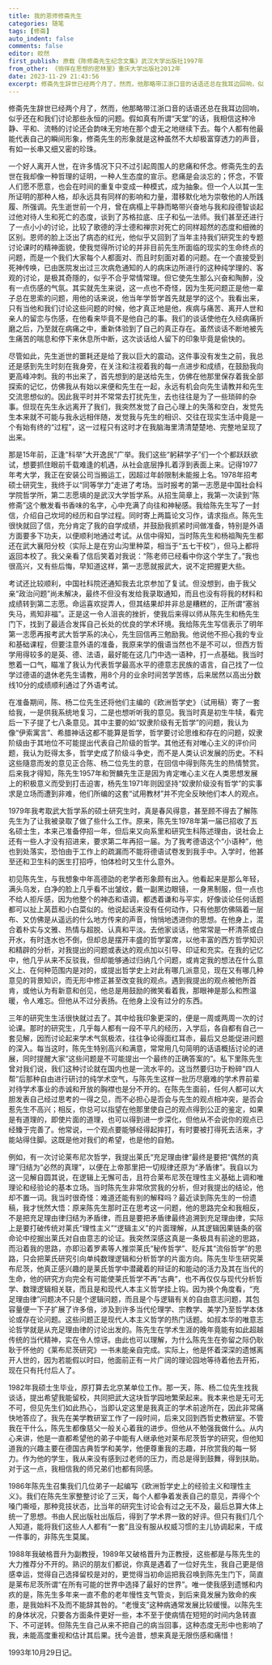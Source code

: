 ```yaml
---
title: 我的恩师修斋先生
categories: 随笔
tags: [修斋]
auto_indent: false
comments: false
editor: 皎然
first_publish: 原载《陈修斋先生纪念文集》武汉大学出版社1997年
from_other: 《徜徉在思想的密林里》重庆大学出版社2012年
date: 2023-11-29 21:43:56
excerpt: 修斋先生辞世已经两个月了，然而，他那略带江浙口音的话语还总在我耳边回响，似乎还在和我们讨论那些永恒的问题。假如真有所谓“天堂”的话，我相信这种冷静、平和、流畅的讨论还会韵味无穷地在那个虚无之地继续下去。每个人都有他最能代表自己的瞬间形象，修斋先生的形象就是这种虽然不大却极富穿透力的声音，有如一长串又细又密的珍珠。
---
```

修斋先生辞世已经两个月了，然而，他那略带江浙口音的话语还总在我耳边回响，似乎还在和我们讨论那些永恒的问题。假如真有所谓“天堂”的话，我相信这种冷静、平和、流畅的讨论还会韵味无穷地在那个虚无之地继续下去。每个人都有他最能代表自己的瞬间形象，修斋先生的形象就是这种虽然不大却极富穿透力的声音，有如一长串又细又密的珍珠。

一个好人离开人世，在许多情况下只不过引起周围人的悲痛和怀念。修斋先生的去世在我却像一种哲理的证明，一种人生态度的宣示。悲痛是会淡忘的；怀念，不管人们愿不愿意，也会在时间的重复中变成一种模式，成为抽象。但一个人以其一生所证明的那种人格，却永远具有同样的影响和力量，潜移默化地为崇敬他的人所践履、所强调。先生逝世前一个月，曾在病榻上平静而略带兴奋地与我和段德智谈起过他对待人生和死亡的态度，谈到了苏格拉底、庄子和弘一法师。我们甚至还进行了一点小小的讨论，比较了歌德的浮士德和禅宗对死亡的同样超然的态度和细微的区别。恩师的脸上泛出了病态的红光，他似乎又回到了当年主持我们研究生的专题讨论课时的精神面貌，使我觉得所讨论的并非目前先生所面临的现实的生命终点的问题，而是一个我们大家每个人都面对、而且时刻面对着的问题。在一个直接受到死神传唤，已由医院发出过三次病危通知的人的病床边所进行的这种纯学理的、客观的讨论，是极其奇隱的，似乎不合乎常情常理。但它使先生那么兴奋和陶醉，没有一点伤感的气氛。其实就先生来说，这一点也不奇怪，因为生死问题正是他一辈子总在思索的问题，用他的话来说，他当年学哲学首先就是学的这个。我看出来，只有当他和我们讨论这些问题的时候，他才真正地是他，疾病与痛苦、离开人世和亲人的留恋与伤感，在他看来毕竟不是他自己的事。我们的谈话使他在久经病痛折磨之后，乃至就在病痛之中，重新体验到了自己的真正存在。虽然谈话不断地被先生痛苦的喘息和停下来休息所中断，这次谈话给人留下的印象毕竟是偷快的。

尽管如此，先生逝世的噩耗还是给了我以巨大的震动。这件事没有发生之前，我总还是感到先生时刻在我身旁，在关注和注视着我的每一点进步和成绩，在鼓励我向更高峰冲刺。我的书出来了，首先想到的是送给先生，仿佛在他那里保存着我全部探索的记忆，仿佛我从有始以来便和先生在一起，永远有机会向先生请教并和先生交流思想似的。因此我平时并不常常去打扰先生，去也往往是为了一些琐碎的杂事。但现在先生永远离开了我们，我突然发觉了自己心理上的失落和空白，发觉先生本来就不可能与我永远相伴随，发觉我与先生的相识、交往在现实生活中竟是一个有始有终的“过程”，这一过程只有这时才在我脑海里清清楚楚地、完整地呈现了出来。

那是15年前，正逢“科举”大开逸民”广举。我们这些“躬耕学子”们一个个都跃跃欲试，想要抓住眼前千载难逢的机遇，从社会底层挣扎着浮到表面上来。记得1977年考大学，我正在安装公司当搬运工，因超过年龄限制未能报上名。1978年招考硕士研究生，我终于以“同等学力”走进了考场。当时报考的第一志愿是中国社会科学院哲学所，第二志愿填的是武汉大学哲学系。从招生简章上，我第一次读到“陈修斋”这个散发看书香味的名字，心中充满了向往和神秘感。我给陈先生写了一封信，介绍自己坎坷的经历和自学过程。同时寄上两篇论文习作，请求指点。陈先生很快就回了信，充分肯定了我的自学成绩，并鼓励我抓紧时间做准备，特别是外语方面要多下功夫，以便顺利地通过考试。从信中得知，当时陈先生和杨祖陶先生都还在武大襄阳分校（实际上是在穷山沟里种菜，相当于“五七干校”），但马上都将返回本校了。我父亲看了信后笑着对我说：“陈老师已经看中你这个学生了。”我也很高兴，又有些后悔，早知道这样，第一志愿就报武大，说不定把握更大些。

考试还比较顺利，中国社科院还通知我去北京参加了复试。但没想到，由于我父亲“政治问题”尚未解决，最终不但没有发给我录取通知，而且也没有将我的材料和成绩转到第二志愿。命运喜欢捉弄人，但其结果却并非总是糟糕的，正所谓“塞翁失马，焉知非福”。正是这一令人沮丧的挫折，使我后来得以师从陈先生和杨先生门下，找到了最适合发挥自己长处的优良的学术环境。我给陈先生写信表示了明年第一志愿再报考武大哲学系的决心，先生回信再三勉励我。他说他不担心我的专业和基础课程，但要注意外语的准备，我原来学的俄语当然也不是不可以，但西方哲学用得较多的是英、德、法语，最好能在这几门中选一语种，打一点基础。我当时憋着一口气，瞄准了我认为代表哲学最高水平的德意志民族的语言，自己找了一位学过德语的退休老先生请教，用8个月的业余时间苦学苦练，后来居然以高出分数线10分的成绩顺利通过了外语考试。

在准备期间，陈、杨二位先生还将他们主编的《欧洲哲学史》（试用稿）寄了一套给我，一是供我系统地复习，二是也想听听我的意见。我当时真是初生牛犊，看完后一下子提了七八条意见。其中主要的如“奴隶阶级有无哲学”的问题，我认为像“伊索寓言”、希腊神话这都不能算是哲学，哲学要讨论思维和存在的问题，奴隶阶级由于其地位不可能提出代表自己阶级的哲学。其他还有对唯心主义的评价问题，我认为贬得太多，哲学史成了阶级斗争史，而不是人类认识发展的历史。不料这些隨意而发的意见正合陈、杨二位先生的意，在回信中得到陈先生的热情赞赏。后来我才得知，陈先生1957年和贺麟先生正是因为肯定唯心主义在人类思想发展上的积极意义而受到打击迫害，杨先生1971年则因坚持“奴隶阶级没有哲学”的实事求是立场而遭到非难，他们所编的这套“试用教材”并不完全反映他们本人的观点。

1979年我考取武大哲学系的硕士研究生时，真是春风得意，甚至顾不得去了解陈先生为了让我被录取了做了些什么工作。原来，陈先生1978年第一届已招收了五名硕士生，本来己准备停招一年，但后来又向系里和研究生科陈述理由，说社会上还有一些人才没有招进来，要求第二年再招一届。为了我考德语这个“小语种”，他也到处落实，恐怕由于工作上的疏漏而不能将德语试卷发到我手中。入学时，他甚至还和卫生科的医生打招呼，怕体检时又生什么意外。

初见陈先生，与我想象中年高德劭的老学者形象颇有出入。他看起来是那么年轻，满头乌发，白净的脸上几乎看不出皱纹，戴一副黑边眼镜，一身黑制服，但一点也不给人拒斥感，因为他整个的神态和语调，都透着谦和与平实，好像谈论任何话题都可以扯上莴苣和小白菜似的。他说起话来没有任何动作，只有他那仿佛隔着一层布、又仿佛是从遥远的什么地方传来的声音，悄悄地透进你的思想。在他身上，混合着朴实与文雅、热情与超脱、认真和平淡。去他家谈话，他常常是一杯清茶或白开水，有时连水也不倒，但却总是摆开丰盛的哲学宴席，以他丰富的西方哲学知识和精辟的分析，对我提出的问题或表达的观点加以引导、印证和充实。在我的记忆中，他几乎从来不反驳我，但却能够通过归纳几个问题，或肯定我的想法在什么意义上、在何种范围内是对的，或提出哲学史上对此有哪几派意见，现在又有哪几种意见的背景知识，而无形中修正甚至改变我的观点。遇到我提出的观点被他所首肯，或他认为有新意和创见，他总是用鼓励的微笑看着我，那眼神是那么和煦温暖，令人难忘。但他从不过分表扬。在他身上没有过分的东西。

三年的研究生生活很快就过去了。其中给我印象更深的，便是一周或两周一次的讨论课。那时的研究生，几乎每人都有一段不平凡的经历，入学后，各自都有自己一套见解，因而讨论起来学术气氛极浓，往往争论得面红耳赤，最后又总能促进问题的深入。每当这时，陈先生特别高兴和满意，常常用几句简明的话语概括讨论的进展，同时提醒大家“这些问题是不可能提出一个最终的正确答案的”。私下里陈先生曾对我们说，我们这种讨论就在国内也是一流水平的。这当然要归功于粉碎“四人帮”后那种自由进行研讨的纯学术空气，与陈先生这样一批历尽磨难的学术界前辈对待学术事业的赤诚和开放的胸襟也是分不开的。在陈先生面前，任何人都可以大胆发表自己经过思考的一得之见，而不必担心是否会与先生的观点相冲突，是否会惹先生不高兴；相反，你总可以指望在他那里使自己的观点得到公正的鉴定，如果是有道理的，即使片面的道理，也可以得到进一步深化，但他从不会说你的观点已经臻于完善了。他常说，一个观点要能够经得起摔打，有时要被打得死去活来，才能站得住脚。这既是他对我们的希望，也是他的自勉。

例如，有一次讨论莱布尼次哲学，我提出莱氏“充足理由律”最终是要把“偶然的真理”归结为“必然的真理”，以便在上帝那里把一切规律还原为“矛盾律”。我自以为这一见解自圆其说，在逻辑上无懈可击，且符合莱布尼茨在理性主义基础上调和唯理论和经验论的基本立场。当时陈先生非常欣赏我的分析，但对我提出的结论，他却不置一词。我当时很奇怪：难道还能有别的解释吗？最近读到陈先生的一份遗稿，我才恍然大悟：原来陈先生那时正在思考这一问题，他的思路完全和我相反，不是把充足理由律归结为矛盾律，而且是要把矛盾律最终追溯到充足理由律，实际上是要打破传统对莱氏“理性主义”“逻辑主义”的片面理解，从其逻辑因果链条的宿命论中挖掘出莱氏对自由意志的论证。我突然深感这真是一条极具有前途的思路，而沿着我的思路，亦即沿着罗素等人推崇莱氏“秘传哲学”、贬斥其“流俗哲学”的思路，只会把莱氏研究引向单纯数理逻辑和分析哲学的片面方向。陈先生毕生研究莱布尼茨，他真正感兴趣的是莱氏哲学中潜藏着的辩证的和能动的活力及其在当代的生命，他的研究方向完全有可能使莱氏哲学不再“古典”，也不再仅仅与现代分析哲学、数理逻辑相关联，而且是和现代人本主义哲学挂上钩。因为换个角度看，“充足理由律”问题决不只是个逻辑问题，而且是个与逻辑有关的自由意志问题，其包容量便一下子扩展了许多倍，涉及到许多当代伦理学、宗教学、美学乃至哲学本体论或存在论问题。这些问题正是现代人本主义哲学的热门话题。如叔本华的唯意志论哲学就是从充足理由律的讨论出发的。陈先生在学术生涯的晚年竟能有如此超越传统的当代精神，实在令人惊讶。由此也可以理解，为什么陈先生在弥留之际仍耿耿于怀他的《莱布尼茨研究》一书未能亲自完成。实际上，他是怀着深深的遗憾离开人世的，因为若能假以时曰，他面前正有一片广阔的理论园地等待着他去开拓，现在只有托付后人了。

1982年我硕士生毕业，原打算去北京某单位工作。那一天，陈、杨二位先生找我谈话，提出希望我能留校，共同把武大这块哲学园地繁荣起来。我本来也是无可无不可，但见先生们如此热心，当即认定这里是我真正的学术前途所在，因此非常痛快地答应了。我先在美学教研室工作了一段时间，后来又回到西哲史教研室。不管我在干什么，陈先生都像慈父一般关心着我的进步。但他从不勉强我做什么。从内心来讲，他是一直都希望他的弟子中能有人继承他对莱布尼茨哲学的研究，但他知道我的兴趣主要在德国古典哲学和美学，他便尊重我的志趣，并欣赏我的每一努力。作为他的学生，我从来没有感到过老师的压力，而总是得到鼓舞，得到扶助。对于这一点，我相信我的师兄弟们也都有同感。

1986年陈先生召集我们几位弟子一起编写《欧洲哲学史上的经验主义和理性主义》。我们在陈先生家整整讨论了三天，每个人都争着发表自己的意见，弄得个个嗓门嘶哑，那种竞技状态，比当年的研究生讨论会有过之无不及，最后总算大体上统一了思想。书由人民出版社出版后，得到了学术界一致的好评。但只有我们几个人知道，能将我们这些人人都有“一套”且没有服从权威习惯的主儿协调起来，干成一件事的，非陈先生莫属。

1988年我破格晋升为副教授，1989年又破格晋升为正教授，这些都是与陈先生的大力推荐分不开的。熟识的朋友们都说，你真是遇着了一位好先生，我自己更是倍感幸运，觉得自己选择留校是对的，更觉得当初命运把我召唤到陈先生门下，简直是莱布尼茨所谓“在所有可能的世界中选择了最好的世界”。唯一使我感到遗憾和内疚的是，陈先生多年来一直不愈的老年慢性支气管炎，到后来竟发展为致命的疾患，是我始料不及而不能辞其咎的。“老慢支”这种病通常发展比较缓慢。以陈先生的身体状况，只要各方面条件更好一些，本不至于使病情在短短的时间内急转直下、不可逆转。但陈先生自己从来不把自己的病当回事，这种态度无形中也影响了我，未能高度重视和估计其后果。抚今追昔，想来真是无限伤感和痛惜！

1993年10月29日记。